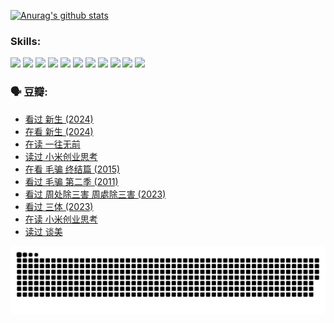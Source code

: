 
[![Anurag's github stats](https://github-readme-stats.vercel.app/api?username=w940853815)](https://github.com/anuraghazra/github-readme-stats)

### Skills:

<code><img height="32" src="https://cdn.jsdelivr.net/npm/simple-icons@v5/icons/python.svg"></code>
<code><img height="32" src="https://cdn.jsdelivr.net/npm/simple-icons@v5/icons/javascript.svg"></code>
<code><img height="32" src="https://cdn.jsdelivr.net/npm/simple-icons@v5/icons/django.svg"></code>
<code><img height="32" src="https://cdn.jsdelivr.net/npm/simple-icons@v5/icons/flask.svg"></code>
<code><img height="32" src="https://cdn.jsdelivr.net/npm/simple-icons@v5/icons/vuetify.svg"></code>
<code><img height="32" src="https://cdn.jsdelivr.net/npm/simple-icons@v5/icons/git.svg"></code>
<code><img height="32" src="https://cdn.jsdelivr.net/npm/simple-icons@v5/icons/docker.svg"></code>
<code><img height="32" src="https://cdn.jsdelivr.net/npm/simple-icons@v5/icons/postgresql.svg"></code>
<code><img height="32" src="https://cdn.jsdelivr.net/npm/simple-icons@v5/icons/elasticsearch.svg"></code>
<code><img height="32" src="https://cdn.jsdelivr.net/npm/simple-icons@v5/icons/macos.svg"></code>
<code><img height="32" src="https://cdn.jsdelivr.net/npm/simple-icons@v5/icons/linux.svg"></code>

### 🗣 豆瓣:

<!-- DOUBAN-ACTIVITIES:START -->
- [看过 新生‎ (2024)](https://www.douban.com/people/136069238/status/4612373431/?_i=16344822)
- [在看 新生‎ (2024)](https://www.douban.com/people/136069238/status/4607441062/?_i=16344822)
- [在读 一往无前](https://www.douban.com/people/136069238/status/4590507310/?_i=16344822)
- [读过 小米创业思考](https://www.douban.com/people/136069238/status/4590506983/?_i=16344822)
- [在看 毛骗 终结篇‎ (2015)](https://www.douban.com/people/136069238/status/4581971924/?_i=16344822)
- [看过 毛骗 第二季‎ (2011)](https://www.douban.com/people/136069238/status/4581971810/?_i=16344822)
- [看过 周处除三害 周處除三害‎ (2023)](https://www.douban.com/people/136069238/status/4575646701/?_i=16344822)
- [看过 三体‎ (2023)](https://www.douban.com/people/136069238/status/4574263039/?_i=16344822)
- [在读 小米创业思考](https://www.douban.com/people/136069238/status/4572047905/?_i=16344822)
- [读过 谈美](https://www.douban.com/people/136069238/status/4572047629/?_i=16344822)
<!-- DOUBAN-ACTIVITIES:END -->


![Snake animation](https://raw.githubusercontent.com/w940853815/w940853815/output/github-contribution-grid-snake.svg)

<!--
**w940853815/w940853815** is a ✨ _special_ ✨ repository because its `README.md` (this file) appears on your GitHub profile.

Here are some ideas to get you started:

- 🔭 I’m currently working on ...
- 🌱 I’m currently learning ...
- 👯 I’m looking to collaborate on ...
- 🤔 I’m looking for help with ...
- 💬 Ask me about ...
- 📫 How to reach me: ...
- 😄 Pronouns: ...
- ⚡ Fun fact: ...
-->
